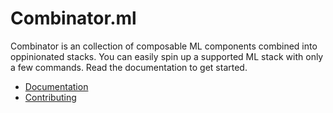 # Combinator.ml

Combinator is an collection of composable ML components combined into oppinionated stacks. You can easily spin up a supported ML stack with only a few commands. Read the documentation to get started.

- [Documentation](https://combinator-ml.github.io/combinator/)
- [Contributing](docs/CONTRIBUTING.md)

